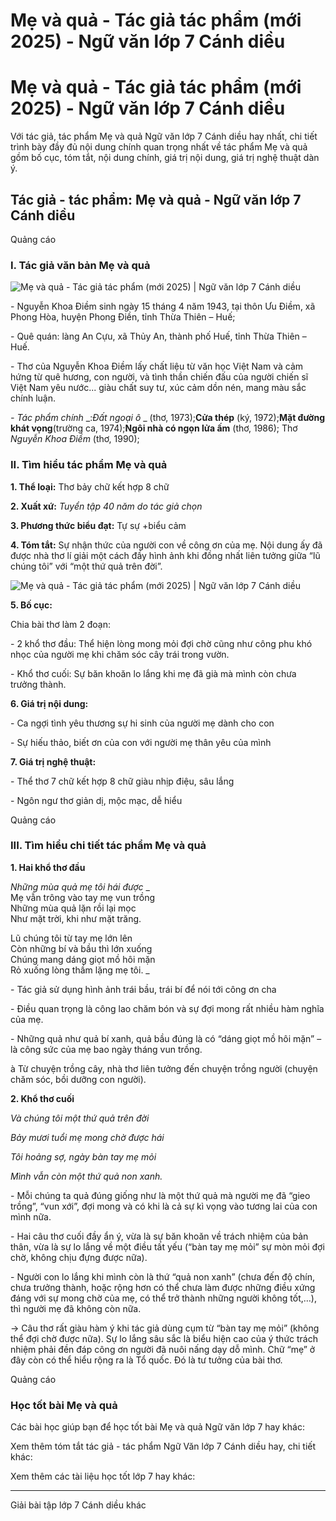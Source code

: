 # Mẹ và quả - Tác giả tác phẩm (mới 2025) - Ngữ văn lớp 7 Cánh diều

# Mẹ và quả - Tác giả tác phẩm (mới 2025) - Ngữ văn lớp 7 Cánh diều

Với tác giả, tác phẩm Mẹ và quả Ngữ văn lớp 7 Cánh diều hay nhất, chi tiết trình bày đầy đủ nội dung chính quan trọng nhất về tác phẩm Mẹ và quả gồm bố cục, tóm tắt, nội dung chính, giá trị nội dung, giá trị nghệ thuật dàn ý.

## Tác giả - tác phẩm: Mẹ và quả - Ngữ văn lớp 7 Cánh diều

Quảng cáo

### **I. Tác giả văn bản Mẹ và quả**

![Mẹ và quả - Tác giả tác phẩm \(mới 2025\) | Ngữ văn lớp 7 Cánh diều](https://vietjack.com/soan-van-lop-7-cd/images/tac-gia-tac-pham-me-va-qua.PNG)

\- Nguyễn Khoa Điềm sinh ngày 15 tháng 4 năm 1943, tại thôn Ưu Điềm, xã Phong Hòa, huyện Phong Điền, tỉnh Thừa Thiên – Huế; 

\- Quê quán: làng An Cựu, xã Thủy An, thành phố Huế, tỉnh Thừa Thiên – Huế. 

\- Thơ của Nguyễn Khoa Điềm lấy chất liệu từ văn học Việt Nam và cảm hứng từ quê hương, con người, và tình thần chiến đấu của người chiến sĩ Việt Nam yêu nước... giàu chất suy tư, xúc cảm dồn nén, mang màu sắc chính luận. 

_\- Tác phẩm chính_ _:_Đất ngoại ô_ _ (thơ, 1973);__Cửa thép__ (ký, 1972);__Mặt đường khát vọng__(trường ca, 1974);__Ngôi nhà có ngọn lửa ấm__ (thơ, 1986); Thơ _Nguyễn Khoa Điềm_ (thơ, 1990); 

### **II. Tìm hiểu tác phẩm Mẹ và quả**

**1\. Thể loại:** Thơ bảy chữ kết hợp 8 chữ

**2\. Xuất xứ:** _Tuyển tập 40 năm do tác giả chọn_

**3\. Phương thức biểu đạt:** Tự sự +biểu cảm

**4\. Tóm tắt:** Sự nhận thức của người con về công ơn của mẹ. Nội dung ấy đã được nhà thơ lí giải một cách đầy hình ảnh khi đồng nhất liên tưởng giữa “lũ chúng tôi” với “một thứ quả trên đời”. 

![Mẹ và quả - Tác giả tác phẩm \(mới 2025\) | Ngữ văn lớp 7 Cánh diều](https://vietjack.com/soan-van-lop-7-cd/images/tac-gia-tac-pham-me-va-qua-111.PNG)

**5\. Bố cục:**

Chia bài thơ làm 2 đoạn:

\- 2 khổ thơ đầu: Thể hiện lòng mong mỏi đợi chờ cũng như công phu khó nhọc của người mẹ khi chăm sóc cây trái trong vườn. 

\- Khổ thơ cuối: Sự băn khoăn lo lắng khi mẹ đã già mà mình còn chưa trưởng thành.

**6\. Giá trị nội dung:**

\- Ca ngợi tình yêu thương sự hi sinh của người mẹ dành cho con

\- Sự hiếu thảo, biết ơn của con với người mẹ thân yêu của mình

**7\. Giá trị nghệ thuật:**

\- Thể thơ 7 chữ kết hợp 8 chữ giàu nhịp điệu, sâu lắng 

\- Ngôn ngư thơ giản dị, mộc mạc, dễ hiểu

Quảng cáo

### **III. Tìm hiểu chi tiết tác phẩm Mẹ và quả**

**1\. Hai khổ thơ đầu**

_Những mùa quả mẹ tôi hái được_ _  
Mẹ vẫn trông vào tay mẹ vun trồng  
Những mùa quả lặn rồi lại mọc   
Như mặt trời, khi như mặt trăng.   
  
Lũ chúng tôi từ tay mẹ lớn lên   
Còn những bí và bầu thì lớn xuống   
Chúng mang dáng giọt mồ hôi mặn   
Rỏ xuống lòng thầm lặng mẹ tôi. _

\- Tác giả sử dụng hình ảnh trái bầu, trái bí để nói tới công ơn cha 

\- Điều quan trọng là công lao chăm bón và sự đợi mong rất nhiều hàm nghĩa của mẹ. 

\- Những quả như quả bí xanh, quả bầu đúng là có “dáng giọt mồ hôi mặn” – là công sức của mẹ bao ngày tháng vun trồng. 

à Từ chuyện trồng cây, nhà thơ liên tưởng đến chuyện trồng người (chuyện chăm sóc, bồi dưỡng con người). 

**2\. Khổ thơ cuối**

_Và chúng tôi một thứ quả trên đời_

_Bảy mươi tuổi mẹ mong chờ được hái_

_Tôi hoảng sợ, ngày bàn tay mẹ mỏi_

_Mình vẫn còn một thứ quả non xanh._

\- Mỗi chúng ta quả đúng giống như là một thứ quả mà người mẹ đã “gieo trồng”, “vun xới”, đợi mong và có khi là cả sự kì vọng vào tương lai của con mình nữa. 

\- Hai câu thơ cuối đầy ẩn ý, vừa là sự băn khoăn về trách nhiệm của bản thân, vừa là sự lo lắng về một điều tất yếu (“bàn tay mẹ mỏi” sự mòn mỏi đợi chờ, không chịu đựng được nữa). 

\- Người con lo lắng khi mình còn là thứ “quả non xanh” (chưa đến độ chín, chưa trưởng thành, hoặc rộng hơn có thể chưa làm được những điều xứng đáng với sự mong chờ của mẹ, có thể trở thành những người không tốt,…), thì người mẹ đã không còn nữa. 

→ Câu thơ rất giàu hàm ý khi tác giả dùng cụm từ “bàn tay mẹ mỏi” (không thể đợi chờ được nữa). Sự lo lắng sâu sắc là biểu hiện cao của ý thức trách nhiệm phải đền đáp công ơn người đã nuôi nấng dạy dỗ mình. Chữ “mẹ” ở đây còn có thể hiểu rộng ra là Tổ quốc. Đó là tư tưởng của bài thơ. 

Quảng cáo

### **Học tốt bài Mẹ và quả**

Các bài học giúp bạn để học tốt bài Mẹ và quả Ngữ văn lớp 7 hay khác:

Xem thêm tóm tắt tác giả - tác phẩm Ngữ Văn lớp 7 Cánh diều hay, chi tiết khác:

Xem thêm các tài liệu học tốt lớp 7 hay khác:

* * *

Giải bài tập lớp 7 Cánh diều khác
